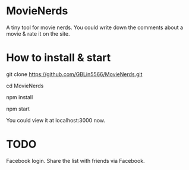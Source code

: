 # MovieNerds
A tiny tool for movie nerds.
You could write down the comments about a movie & rate it on the site.

# How to install & start

git clone https://github.com/GBLin5566/MovieNerds.git

cd MovieNerds

npm install

npm start

You could view it at localhost:3000 now.

# TODO

Facebook login.
Share the list with friends via Facebook.
